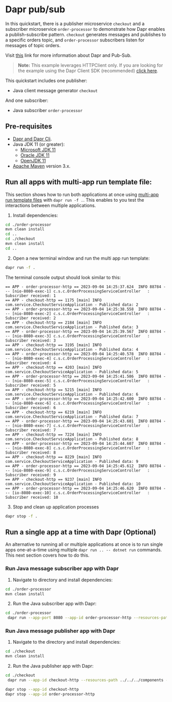 # Dapr pub/sub

In this quickstart, there is a publisher microservice `checkout` and a subscriber microservice `order-processor` to demonstrate how Dapr enables a publish-subscribe pattern. `checkout` generates messages and publishes to a specific orders topic, and `order-processor` subscribers listen for messages of topic orders.

Visit [this](https://docs.dapr.io/developing-applications/building-blocks/pubsub/) link for more information about Dapr and Pub-Sub.

> **Note:** This example leverages HTTPClient only.  If you are looking for the example using the Dapr Client SDK (recommended) [click here](../sdk).

This quickstart includes one publisher:

- Java client message generator `checkout`

And one subscriber:

- Java subscriber `order-processor`

## Pre-requisites

* [Dapr and Dapr Cli](https://docs.dapr.io/getting-started/install-dapr-cli/).
* Java JDK 11 (or greater):
    * [Microsoft JDK 11](https://docs.microsoft.com/en-us/java/openjdk/download#openjdk-11)
    * [Oracle JDK 11](https://www.oracle.com/technetwork/java/javase/downloads/index.html#JDK11)
    * [OpenJDK 11](https://jdk.java.net/11/)
* [Apache Maven](https://maven.apache.org/install.html) version 3.x.

## Run all apps with multi-app run template file:

This section shows how to run both applications at once using [multi-app run template files](https://docs.dapr.io/developing-applications/local-development/multi-app-dapr-run/multi-app-overview/) with `dapr run -f .`.  This enables to you test the interactions between multiple applications.  

1. Install dependencies: 

<!-- STEP
name: Install Node dependencies
-->
```bash
cd ./order-processor
mvn clean install
cd ..
cd ./checkout
mvn clean install
cd ..
```
<!-- END_STEP -->

2. Open a new terminal window and run the multi app run template:

<!-- STEP
name: Run multi app run template
expected_stdout_lines:
  - 'Started Dapr with app id "order-processor-http"'
  - 'Started Dapr with app id "checkout-http"'
  - '== APP - checkout-sdk == Published data: Order { OrderId = 10 }'
  - '== APP - order-processor == Subscriber received : Order { OrderId = 10 }'
expected_stderr_lines:
output_match_mode: substring
background: true
sleep: 15
-->

```bash
dapr run -f .
```

The terminal console output should look similar to this:

```text
== APP - order-processor-http == 2023-09-04 14:25:37.624  INFO 88784 --- [nio-8080-exec-1] c.s.c.OrderProcessingServiceController   : Subscriber received: 1
== APP - checkout-http == 1175 [main] INFO com.service.CheckoutServiceApplication - Published data: 2
== APP - order-processor-http == 2023-09-04 14:25:38.558  INFO 88784 --- [nio-8080-exec-2] c.s.c.OrderProcessingServiceController   : Subscriber received: 2
== APP - checkout-http == 2184 [main] INFO com.service.CheckoutServiceApplication - Published data: 3
== APP - order-processor-http == 2023-09-04 14:25:39.567  INFO 88784 --- [nio-8080-exec-3] c.s.c.OrderProcessingServiceController   : Subscriber received: 3
== APP - checkout-http == 3195 [main] INFO com.service.CheckoutServiceApplication - Published data: 4
== APP - order-processor-http == 2023-09-04 14:25:40.578  INFO 88784 --- [nio-8080-exec-4] c.s.c.OrderProcessingServiceController   : Subscriber received: 4
== APP - checkout-http == 4203 [main] INFO com.service.CheckoutServiceApplication - Published data: 5
== APP - order-processor-http == 2023-09-04 14:25:41.586  INFO 88784 --- [nio-8080-exec-5] c.s.c.OrderProcessingServiceController   : Subscriber received: 5
== APP - checkout-http == 5215 [main] INFO com.service.CheckoutServiceApplication - Published data: 6
== APP - order-processor-http == 2023-09-04 14:25:42.600  INFO 88784 --- [nio-8080-exec-6] c.s.c.OrderProcessingServiceController   : Subscriber received: 6
== APP - checkout-http == 6219 [main] INFO com.service.CheckoutServiceApplication - Published data: 7
== APP - order-processor-http == 2023-09-04 14:25:43.601  INFO 88784 --- [nio-8080-exec-7] c.s.c.OrderProcessingServiceController   : Subscriber received: 7
== APP - checkout-http == 7224 [main] INFO com.service.CheckoutServiceApplication - Published data: 8
== APP - order-processor-http == 2023-09-04 14:25:44.607  INFO 88784 --- [nio-8080-exec-8] c.s.c.OrderProcessingServiceController   : Subscriber received: 8
== APP - checkout-http == 8229 [main] INFO com.service.CheckoutServiceApplication - Published data: 9
== APP - order-processor-http == 2023-09-04 14:25:45.612  INFO 88784 --- [nio-8080-exec-9] c.s.c.OrderProcessingServiceController   : Subscriber received: 9
== APP - checkout-http == 9237 [main] INFO com.service.CheckoutServiceApplication - Published data: 10
== APP - order-processor-http == 2023-09-04 14:25:46.620  INFO 88784 --- [io-8080-exec-10] c.s.c.OrderProcessingServiceController   : Subscriber received: 10
```

3. Stop and clean up application processes

```bash
dapr stop -f .
```
<!-- END_STEP -->

## Run a single app at a time with Dapr (Optional)

An alternative to running all or multiple applications at once is to run single apps one-at-a-time using multiple `dapr run .. -- dotnet run` commands.  This next section covers how to do this. 


### Run Java message subscriber app with Dapr

1. Navigate to directory and install dependencies:
<!-- STEP
name: Install Java dependencies
-->

```bash
cd ./order-processor
mvn clean install
```
<!-- END_STEP -->

2. Run the Java subscriber app with Dapr:
<!-- STEP
name: Run Java publisher
expected_stdout_lines:
  - 'Subscriber received: 2'
  - "Exited App successfully"
expected_stderr_lines:
working_dir: ./order-processor
output_match_mode: substring
background: true
sleep: 10
-->
```bash
cd ./order-processor
 dapr run --app-port 8080 --app-id order-processor-http --resources-path ../../../components -- java -jar target/OrderProcessingService-0.0.1-SNAPSHOT.jar
```
<!-- END_STEP -->
### Run Java message publisher app with Dapr

1. Navigate to the directory and install dependencies:

<!-- STEP
name: Install Java dependencies
-->

```bash
cd ./checkout
mvn clean install
```
<!-- END_STEP -->

2. Run the Java publisher app with Dapr:
<!-- STEP
name: Run Java publisher
expected_stdout_lines:
  - 'Published data: 1'
  - 'Published data: 2'
  - "Exited App successfully"
expected_stderr_lines:
working_dir: ./checkout
output_match_mode: substring
background: true
sleep: 10
-->

```bash
cd ./checkout
 dapr run --app-id checkout-http --resources-path ../../../components -- java -jar target/CheckoutService-0.0.1-SNAPSHOT.jar
```
<!-- END_STEP -->

```bash
dapr stop --app-id checkout-http
dapr stop --app-id order-processor-http
```
